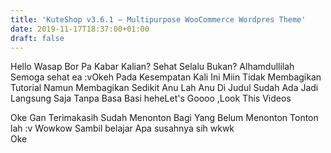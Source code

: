 ```yaml
---
title: 'KuteShop v3.6.1 – Multipurpose WooCommerce Wordpres Theme'
date: 2019-11-17T18:37:00+01:00
draft: false
---
```


Hello Wasap Bor Pa Kabar Kalian? Sehat Selalu Bukan? Alhamdullilah Semoga sehat ea :vOkeh Pada Kesempatan Kali Ini Miin Tidak Membagikan Tutorial Namun Membagikan Sedikit Anu Lah Anu Di Judul Sudah Ada Jadi Langsung Saja Tanpa Basa Basi heheLet's Goooo ,Look This Videos  
  
  
Oke Gan Terimakasih Sudah Menonton Bagi Yang Belum Menonton Tonton lah :v Wowkow Sambil belajar Apa susahnya sih wkwk  
Oke